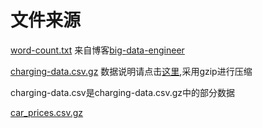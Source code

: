 # 文件来源

[word-count.txt](https://www.altexsoft.com/blog/big-data-engineer/)
来自博客[big-data-engineer](https://www.altexsoft.com/blog/big-data-engineer/)

[charging-data.csv.gz](https://raw.githubusercontent.com/data-derp/exercise-ev-databricks/main/data/1679387766.csv)
数据说明请点击[这里](https://data-derp.github.io/docs/2.0/my-first-dataset/project-domain),采用gzip进行压缩

charging-data.csv是charging-data.csv.gz中的部分数据

[car_prices.csv.gz](https://www.kaggle.com/datasets/syedanwarafridi/vehicle-sales-data?resource=download&select=car_prices.csv)
